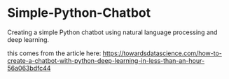 # Simple-Python-Chatbot

Creating a simple Python chatbot using natural language processing and deep learning.

this comes from the article here:  https://towardsdatascience.com/how-to-create-a-chatbot-with-python-deep-learning-in-less-than-an-hour-56a063bdfc44
